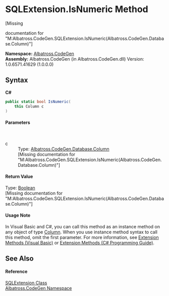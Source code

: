 # SQLExtension.IsNumeric Method 
 

\[Missing <summary> documentation for "M:Albatross.CodeGen.SQLExtension.IsNumeric(Albatross.CodeGen.Database.Column)"\]

**Namespace:**&nbsp;<a href="15cf6e12-be6a-9747-9980-acf9dcacbf1a">Albatross.CodeGen</a><br />**Assembly:**&nbsp;Albatross.CodeGen (in Albatross.CodeGen.dll) Version: 1.0.6571.41629 (1.0.0.0)

## Syntax

**C#**<br />
``` C#
public static bool IsNumeric(
	this Column c
)
```


#### Parameters
&nbsp;<dl><dt>c</dt><dd>Type: <a href="a6c6b2fc-9eae-2c87-8fee-557cb9b9d1d8">Albatross.CodeGen.Database.Column</a><br />\[Missing <param name="c"/> documentation for "M:Albatross.CodeGen.SQLExtension.IsNumeric(Albatross.CodeGen.Database.Column)"\]</dd></dl>

#### Return Value
Type: <a href="http://msdn2.microsoft.com/en-us/library/a28wyd50" target="_blank">Boolean</a><br />\[Missing <returns> documentation for "M:Albatross.CodeGen.SQLExtension.IsNumeric(Albatross.CodeGen.Database.Column)"\]

#### Usage Note
In Visual Basic and C#, you can call this method as an instance method on any object of type <a href="a6c6b2fc-9eae-2c87-8fee-557cb9b9d1d8">Column</a>. When you use instance method syntax to call this method, omit the first parameter. For more information, see <a href="http://msdn.microsoft.com/en-us/library/bb384936.aspx">Extension Methods (Visual Basic)</a> or <a href="http://msdn.microsoft.com/en-us/library/bb383977.aspx">Extension Methods (C# Programming Guide)</a>.

## See Also


#### Reference
<a href="ba0cb006-d4ad-9e2d-d48f-236e0025e7bb">SQLExtension Class</a><br /><a href="15cf6e12-be6a-9747-9980-acf9dcacbf1a">Albatross.CodeGen Namespace</a><br />